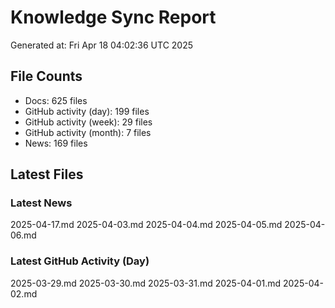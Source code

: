 # Knowledge Sync Report
Generated at: Fri Apr 18 04:02:36 UTC 2025

## File Counts
- Docs: 625 files
- GitHub activity (day): 199 files
- GitHub activity (week): 29 files
- GitHub activity (month): 7 files
- News: 169 files

## Latest Files
### Latest News
2025-04-17.md
2025-04-03.md
2025-04-04.md
2025-04-05.md
2025-04-06.md

### Latest GitHub Activity (Day)
2025-03-29.md
2025-03-30.md
2025-03-31.md
2025-04-01.md
2025-04-02.md
